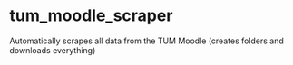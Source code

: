 # tum_moodle_scraper
Automatically scrapes all data from the TUM Moodle (creates folders and downloads everything)
